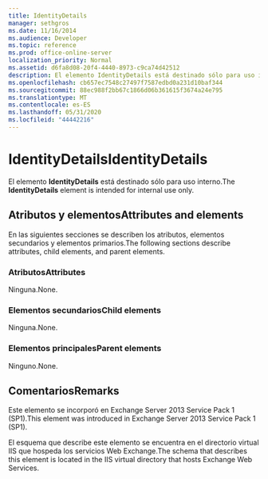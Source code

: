 ```yaml
---
title: IdentityDetails
manager: sethgros
ms.date: 11/16/2014
ms.audience: Developer
ms.topic: reference
ms.prod: office-online-server
localization_priority: Normal
ms.assetid: d6fa8d08-20f4-4440-8973-c9ca74d42512
description: El elemento IdentityDetails está destinado sólo para uso interno.
ms.openlocfilehash: cb657ec7548c27497f7587edbd0a231d10baf344
ms.sourcegitcommit: 88ec988f2bb67c1866d06b361615f3674a24e795
ms.translationtype: MT
ms.contentlocale: es-ES
ms.lasthandoff: 05/31/2020
ms.locfileid: "44442216"
---
```

# <a name="identitydetails"></a><span data-ttu-id="d8fcb-103">IdentityDetails</span><span class="sxs-lookup"><span data-stu-id="d8fcb-103">IdentityDetails</span></span>

<span data-ttu-id="d8fcb-104">El elemento **IdentityDetails** está destinado sólo para uso interno.</span><span class="sxs-lookup"><span data-stu-id="d8fcb-104">The **IdentityDetails** element is intended for internal use only.</span></span> 

## <a name="attributes-and-elements"></a><span data-ttu-id="d8fcb-105">Atributos y elementos</span><span class="sxs-lookup"><span data-stu-id="d8fcb-105">Attributes and elements</span></span>

<span data-ttu-id="d8fcb-106">En las siguientes secciones se describen los atributos, elementos secundarios y elementos primarios.</span><span class="sxs-lookup"><span data-stu-id="d8fcb-106">The following sections describe attributes, child elements, and parent elements.</span></span>
  
### <a name="attributes"></a><span data-ttu-id="d8fcb-107">Atributos</span><span class="sxs-lookup"><span data-stu-id="d8fcb-107">Attributes</span></span>

<span data-ttu-id="d8fcb-108">Ninguna.</span><span class="sxs-lookup"><span data-stu-id="d8fcb-108">None.</span></span>
  
### <a name="child-elements"></a><span data-ttu-id="d8fcb-109">Elementos secundarios</span><span class="sxs-lookup"><span data-stu-id="d8fcb-109">Child elements</span></span>

<span data-ttu-id="d8fcb-110">Ninguna.</span><span class="sxs-lookup"><span data-stu-id="d8fcb-110">None.</span></span>
  
### <a name="parent-elements"></a><span data-ttu-id="d8fcb-111">Elementos principales</span><span class="sxs-lookup"><span data-stu-id="d8fcb-111">Parent elements</span></span>

<span data-ttu-id="d8fcb-112">Ninguno.</span><span class="sxs-lookup"><span data-stu-id="d8fcb-112">None.</span></span>
  
## <a name="remarks"></a><span data-ttu-id="d8fcb-113">Comentarios</span><span class="sxs-lookup"><span data-stu-id="d8fcb-113">Remarks</span></span>

<span data-ttu-id="d8fcb-114">Este elemento se incorporó en Exchange Server 2013 Service Pack 1 (SP1).</span><span class="sxs-lookup"><span data-stu-id="d8fcb-114">This element was introduced in Exchange Server 2013 Service Pack 1 (SP1).</span></span>
  
<span data-ttu-id="d8fcb-115">El esquema que describe este elemento se encuentra en el directorio virtual IIS que hospeda los servicios Web Exchange.</span><span class="sxs-lookup"><span data-stu-id="d8fcb-115">The schema that describes this element is located in the IIS virtual directory that hosts Exchange Web Services.</span></span>
  

